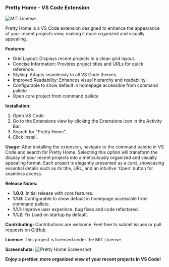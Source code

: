### Pretty Home - VS Code Extension

![MIT License](https://img.shields.io/badge/License-MIT-yellow.svg)

Pretty Home is a VS Code extension designed to enhance the appearance of your recent projects view, making it more organized and visually appealing.

**Features:**
- Grid Layout: Displays recent projects in a clean grid layout.
- Concise Information: Provides project titles and URLs for quick reference.
- Styling: Adapts seamlessly to all VS Code themes.
- Improved Readability: Enhances visual hierarchy and readability.
- Configurable to show default in homepage accessible from command pallete
- Open core project from command pallete

**Installation:**
1. Open VS Code.
2. Go to the Extensions view by clicking the Extensions icon in the Activity Bar.
3. Search for "Pretty Home".
4. Click Install.

**Usage:**
After installing the extension, navigate to the command palette in VS Code and search for Pretty Home. Selecting this option will transform the display of your recent projects into a meticulously organized and visually appealing format. Each project is elegantly presented as a card, showcasing essential details such as its title, URL, and an intuitive 'Open' button for seamless access.

**Release Notes:**
- **1.0.0**: Initial release with core features.
- **1.1.0**: Configurable to show default in homepage accessible from command pallete.
- **1.1.1**: Improve user experince, bug fixes and code refactored.
- **1.1.2**: Fix Load on startup by default.

**Contributing:**
Contributions are welcome. Feel free to submit issues or pull requests on [GitHub](https://github.com/sefatanam/vscode-pretty-home).

**License:**
This project is licensed under the MIT License.


**Screenshots:**
![Pretty Home Screenshot](https://raw.githubusercontent.com/sefatanam/vscode-pretty-home/master/screenshots/PrettyHome.png)


**Enjoy a prettier, more organized view of your recent projects in VS Code!**
